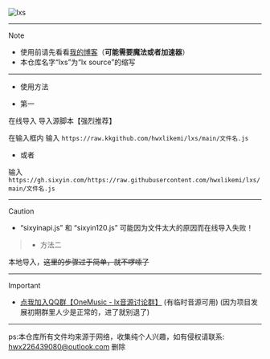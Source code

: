 ![lxs](https://socialify.git.ci/hwxlikemi/lxs/image?description=1&descriptionEditable=Lx%20Music%20Sources%0ALx%20Music%E9%9F%B3%E4%B9%90%E6%BA%90%E8%84%9A%E6%9C%AC%E8%81%9A%E9%9B%86%E5%9C%B0&font=Source%20Code%20Pro&forks=1&issues=1&language=1&logo=https%3A%2F%2Favatars.githubusercontent.com%2Fu%2F159146868%3Fv%3D4&name=1&owner=1&pattern=Plus&pulls=1&stargazers=1&theme=Auto)


---
> [!NOTE]
> - 使用前请先看看[我的博客](https://hwxlikemi.github.io/blog/post/yi-xie-guan-yu-Lx%20Music-yin-yuan-de-wen-ti.html)（**可能需要魔法或者加速器**）
> - 本仓库名字“lxs”为“lx source”的缩写
---



- 使用方法



-  第一

在线导入 导入源脚本【强烈推荐】

在输入框内 输入 ```https://raw.kkgithub.com/hwxlikemi/lxs/main/文件名.js```


-  或者 

输入```https://gh.sixyin.com/https://raw.githubusercontent.com/hwxlikemi/lxs/main/文件名.js```


---


> [!CAUTION]
> - “sixyinapi.js” 和 “sixyin120.js” 可能因为文件太大的原因而在线导入失败！



> - 方法二

本地导入，~~这里的步骤过于简单，就不啰嗦了~~

---
> [!important]
> - [点我加入QQ群【OneMusic - lx音源讨论群】](http://qm.qq.com/cgi-bin/qm/qr?_wv=1027&k=wcEe6Gd8EXvvrCtdr1Nq89KYiL6hCpBs&authKey=FSy8GT5r7r6zg53LTVueB%2BPYkHAXaLifkTYSfrQOB%2Ffx8cUfhjWHyhTHMVWrMyuU&noverify=0&group_code=980301509)   (有临时音源可用) (因为项目发展初期群里人少是正常的，进了就别退了)
---

ps:本仓库所有文件均来源于网络，收集纯个人兴趣，如有侵权请联系: hwx226439080@outlook.com 删除
